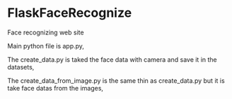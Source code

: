 # FlaskFaceRecognize
Face recognizing web site

Main python file is app.py, 

The create_data.py is taked the face data with camera and save it in the datasets,

The create_data_from_image.py is the same thin as create_data.py but it is take face datas from the images,

